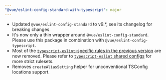 ```yaml
---
"@vue/eslint-config-standard-with-typescript": major
---
```


* Updated `@vue/eslint-config-standard` to v9.*, see its changelog for breaking changes.
* It's now only a thin wrapper around `@vue/eslint-config-standard`. Please use this package in combination with `@vue/eslint-config-typescript`.
* Most of the [`typescript-eslint`-specific rules in the previous version](https://unpkg.com/browse/eslint-config-standard-with-typescript@22.0.0/lib/index.js#L65) are now removed. Please refer to [`typescript-eslint` shared configs](https://typescript-eslint.io/users/configs/#recommended-configurations) for more strict rulesets.
* Removes `createAliasSetting` helper for unconventional TSConfig locations support.
